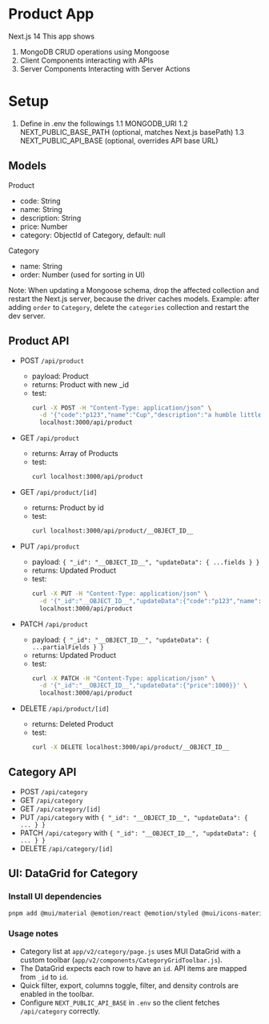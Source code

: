 # Product App
Next.js 14
This app shows
1. MongoDB CRUD operations using Mongoose
2. Client Components interacting with APIs
3. Server Components Interacting with Server Actions

# Setup
1. Define in .env the followings
1.1 MONGODB_URI
1.2 NEXT_PUBLIC_BASE_PATH (optional, matches Next.js basePath)
1.3 NEXT_PUBLIC_API_BASE (optional, overrides API base URL)

## Models

Product
- code: String
- name: String
- description: String
- price: Number
- category: ObjectId of Category, default: null

Category
- name: String
- order: Number (used for sorting in UI)

Note: When updating a Mongoose schema, drop the affected collection and restart the Next.js server, because the driver caches models. Example: after adding `order` to `Category`, delete the `categories` collection and restart the dev server.

## Product API

- POST `/api/product`
  - payload: Product
  - returns: Product with new _id
  - test:
    ```bash
    curl -X POST -H "Content-Type: application/json" \
      -d '{"code":"p123","name":"Cup","description":"a humble little cup","price":10}' \
      localhost:3000/api/product
    ```

- GET `/api/product`
  - returns: Array of Products
  - test:
    ```bash
    curl localhost:3000/api/product
    ```

- GET `/api/product/[id]`
  - returns: Product by id
  - test:
    ```bash
    curl localhost:3000/api/product/__OBJECT_ID__
    ```

- PUT `/api/product`
  - payload: `{ "_id": "__OBJECT_ID__", "updateData": { ...fields } }`
  - returns: Updated Product
  - test:
    ```bash
    curl -X PUT -H "Content-Type: application/json" \
      -d '{"_id":"__OBJECT_ID__","updateData":{"code":"p123","name":"Big Cup","description":"a massive cup","price":1000}}' \
      localhost:3000/api/product
    ```

- PATCH `/api/product`
  - payload: `{ "_id": "__OBJECT_ID__", "updateData": { ...partialFields } }`
  - returns: Updated Product
  - test:
    ```bash
    curl -X PATCH -H "Content-Type: application/json" \
      -d '{"_id":"__OBJECT_ID__","updateData":{"price":1000}}' \
      localhost:3000/api/product
    ```

- DELETE `/api/product/[id]`
  - returns: Deleted Product
  - test:
    ```bash
    curl -X DELETE localhost:3000/api/product/__OBJECT_ID__
    ```

## Category API

- POST `/api/category`
- GET `/api/category`
- GET `/api/category/[id]`
- PUT `/api/category` with `{ "_id": "__OBJECT_ID__", "updateData": { ... } }`
- PATCH `/api/category` with `{ "_id": "__OBJECT_ID__", "updateData": { ... } }`
- DELETE `/api/category/[id]`



## UI: DataGrid for Category

### Install UI dependencies

```bash
pnpm add @mui/material @emotion/react @emotion/styled @mui/icons-material @mui/x-data-grid
```

### Usage notes

- Category list at `app/v2/category/page.js` uses MUI DataGrid with a custom toolbar (`app/v2/components/CategoryGridToolbar.js`).
- The DataGrid expects each row to have an `id`. API items are mapped from `_id` to `id`.
- Quick filter, export, columns toggle, filter, and density controls are enabled in the toolbar.
- Configure `NEXT_PUBLIC_API_BASE` in `.env` so the client fetches `/api/category` correctly.
